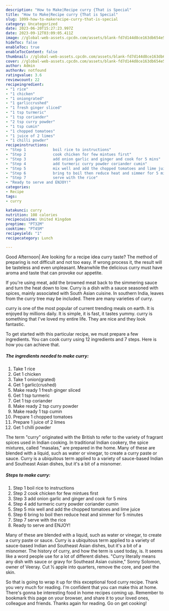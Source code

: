 ```yaml
---
description: "How to Make|Recipe curry {That is Special"
title: "How to Make|Recipe curry {That is Special"
slug: 1099-how-to-makerecipe-curry-that-is-special
category: Uncategorized
date: 2023-06-20T15:27:23.997Z
date: 2023-09-12T03:09:05.411Z
image: //global-web-assets.cpcdn.com/assets/blank-fd7d144d8ce163db654e5a02c40b08a2775adb7897d16e4062681dc7e1b2800f.png
hideToc: false
enableToc: true
enableTocContent: false
thumbnail: //global-web-assets.cpcdn.com/assets/blank-fd7d144d8ce163db654e5a02c40b08a2775adb7897d16e4062681dc7e1b2800f.png
cover: //global-web-assets.cpcdn.com/assets/blank-fd7d144d8ce163db654e5a02c40b08a2775adb7897d16e4062681dc7e1b2800f.png
author: Admin
authorAv: notfound
ratingvalue: 3.6
reviewcount: 22
recipeingredient:
- "1 rice"
- "1 chicken"
- "1 oniongrated"
- "1 garliccrushed"
- "1 fresh ginger sliced"
- "1 tsp turmeric"
- "1 tsp coriander"
- "2 tsp curry powder"
- "1 tsp cumin"
- "1 chopped tomatoes"
- "1 juice of 2 limes"
- "1 chilli powder"
recipeinstructions:
- "Step 1            boil rice to instructions"
- "Step 2            cook chicken for few mintues first"
- "Step 3            add onion garlic and ginger and cook for 5 mins"
- "Step 4            add turmeric curry powder coriander cumin"
- "Step 5            mix well and add the chopped tomatoes and lime juice"
- "Step 6            bring to boil then reduce heat and simmer for 5 minutes"
- "Step 7            serve with the rice"
- "Ready to serve and ENJOY!"
categories:
- Recipe
tags:
- curry

katakunci: curry 
nutrition: 108 calories
recipecuisine: United Kingdom
preptime: "PT32M"
cooktime: "PT45M"
recipeyield: "1"
recipecategory: Lunch

---
```



Good Afternoon| Are looking for a recipe idea curry taste? The method of preparing is not difficult and not too easy. If wrong process it, the result will be tasteless and even unpleasant. Meanwhile the delicious curry must have aroma and taste that can provoke our appetite.





If you&#39;re using meat, add the browned meat back to the simmering sauce and turn the heat down to low. Curry is a dish with a sauce seasoned with spices, mainly associated with South Asian cuisine. In southern India, leaves from the curry tree may be included. There are many varieties of curry.

curry is one of the most popular of current trending meals on earth. It is enjoyed by millions daily. It is simple, it is fast, it tastes yummy. curry is something that I've loved my entire life. They are nice and they look fantastic.


To get started with this particular recipe, we must prepare a few ingredients. You can cook curry using 12 ingredients and 7 steps. Here is how you can achieve that.

<!--inarticleads1-->

##### The ingredients needed to make curry:

1. Take 1 rice
1. Get 1 chicken
1. Take 1 onion(grated)
1. Get 1 garlic(crushed)
1. Make ready 1 fresh ginger sliced
1. Get 1 tsp turmeric
1. Get 1 tsp coriander
1. Make ready 2 tsp curry powder
1. Make ready 1 tsp cumin
1. Prepare 1 chopped tomatoes
1. Prepare 1 juice of 2 limes
1. Get 1 chilli powder


The term &#34;curry&#34; originated with the British to refer to the variety of fragrant spices used in Indian cooking. In traditional Indian cookery, the spice mixtures, called &#34;masalas,&#34; are prepared in the home. Many of these are blended with a liquid, such as water or vinegar, to create a curry paste or sauce. Curry is a ubiquitous term applied to a variety of sauce-based Indian and Southeast Asian dishes, but it&#39;s a bit of a misnomer. 

<!--inarticleads2-->

##### Steps to make curry:

1. Step 1            boil rice to instructions
1. Step 2            cook chicken for few mintues first
1. Step 3            add onion garlic and ginger and cook for 5 mins
1. Step 4            add turmeric curry powder coriander cumin
1. Step 5            mix well and add the chopped tomatoes and lime juice
1. Step 6            bring to boil then reduce heat and simmer for 5 minutes
1. Step 7            serve with the rice
1. Ready to serve and ENJOY!

Many of these are blended with a liquid, such as water or vinegar, to create a curry paste or sauce. Curry is a ubiquitous term applied to a variety of sauce-based Indian and Southeast Asian dishes, but it&#39;s a bit of a misnomer. The history of curry, and how the term is used today, is. It seems like a word people use for a lot of different dishes. &#34;Curry literally means any dish with sauce or gravy for Southeast Asian cuisine,&#34; Sonny Solomon, owner of Veeray. Cut ½ apple into quarters, remove the core, and peel the skin. 

So that is going to wrap it up for this exceptional food curry recipe. Thank you very much for reading. I'm confident that you can make this at home. There's gonna be interesting food in home recipes coming up. Remember to bookmark this page on your browser, and share it to your loved ones, colleague and friends. Thanks again for reading. Go on get cooking!
